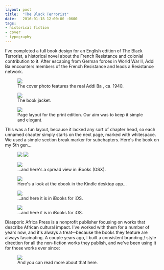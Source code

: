 ```yaml
---
layout: post
title:  "The Black Terrorist"
date:   2016-01-18 12:00:00 -0600
tags: 
- historical fiction
- cover
- typography
---
```


I've completed a full book design for an English edition of The Black Terrorist, a historical novel about the French Resistance and colonial contribution to it. After escaping from German forces in World War II, Addi Ba  encounters members of the French Resistance and leads a Resistance network.

<figure>
	<img src="/img/bt/bt-cover.jpg">
	<figcaption>The cover photo features the real Addi Ba , ca. 1940.
</figcaption>
</figure>


<figure>
	<img src="/img/bt/bt-jacket.png">
	<figcaption>The book jacket.
</figcaption>
</figure>


<figure>
	<img src="/img/bt/bt-pages.png">
	<figcaption>Page layout for the print edition. Our aim was to keep it simple and elegant.
</figcaption>
</figure>

This was a fun layout, because it lacked any sort of chapter head, so each unnamed chapter simply starts on the next page, marked with whitespace. We used a simple section break marker for subchapters. Here's the book on my 5th gen...

<figure>
	<img src="/img/bt/bt-kindle-1.jpg">
	<img src="/img/bt/bt-kindle-2.jpg">
</figure>


<figure>
	<img src="/img/bt/bt-ibooks-osx.png">
	<figcaption>...and here's a spread view in iBooks (OSX).
</figcaption>
</figure>

<figure>
	<img src="/img/bt/bt-kindle-osx.png">
	<figcaption>Here's a look at the ebook in the Kindle desktop app...
</figcaption>
</figure>


<figure>
	<img src="/img/bt/bt-ibooks-osx.png">
	<figcaption>...and here it is in iBooks for iOS.</figcaption>
</figure>

<figure>
	<img src="/img/bt/bt-ibooks-ios.png">
	<figcaption>...and here it is in iBooks for iOS.</figcaption>
</figure>


Diasporic Africa Press is a nonprofit publisher focusing on works that describe African cultural impact. I've worked with them for a number of years now, and it's always a treat--because the books they feature are always fascinating. A couple years ago, I built a consistent branding / style direction for all the non-fiction works they publish, and we've been using it for those works ever since:

<figure>
	<img src="/img/bt/dap-array.png">
	<figcaption>And  you can read more about that here.</figcaption>
</figure>

